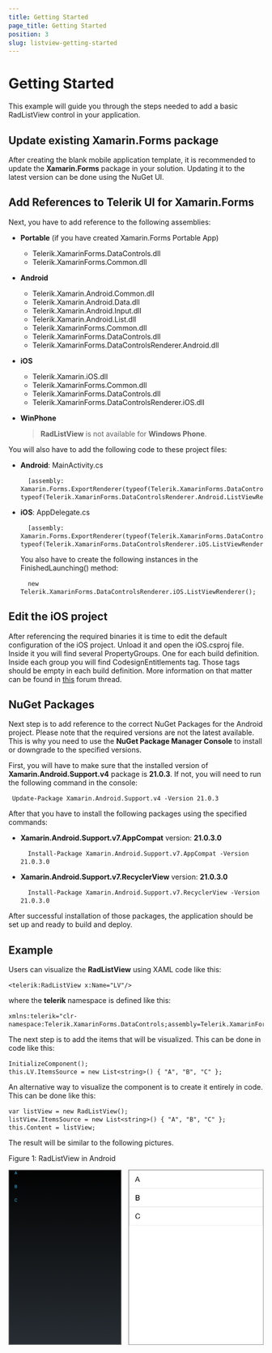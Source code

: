 ```yaml
---
title: Getting Started
page_title: Getting Started
position: 3
slug: listview-getting-started
---
```


# Getting Started #

This example will guide you through the steps needed to add a basic RadListView control in your application.

## Update existing Xamarin.Forms package
After creating the blank mobile application template, it is recommended to update the **Xamarin.Forms** package in your solution. Updating it to the latest version can be done using the NuGet UI.

## Add References to Telerik UI for Xamarin.Forms ##
Next, you have to add reference to the following assemblies:

* **Portable** (if you have created Xamarin.Forms Portable App)
	- Telerik.XamarinForms.DataControls.dll
	- Telerik.XamarinForms.Common.dll
* **Android**
	- Telerik.Xamarin.Android.Common.dll
	- Telerik.Xamarin.Android.Data.dll
	- Telerik.Xamarin.Android.Input.dll
	- Telerik.Xamarin.Android.List.dll
	- Telerik.XamarinForms.Common.dll
	- Telerik.XamarinForms.DataControls.dll
	- Telerik.XamarinForms.DataControlsRenderer.Android.dll
* **iOS**
	- Telerik.Xamarin.iOS.dll
	- Telerik.XamarinForms.Common.dll
	- Telerik.XamarinForms.DataControls.dll
	- Telerik.XamarinForms.DataControlsRenderer.iOS.dll
* **WinPhone**

	> **RadListView** is not available for **Windows Phone**.

You will also have to add the following code to these project files:

* **Android**: MainActivity.cs
  
		[assembly: Xamarin.Forms.ExportRenderer(typeof(Telerik.XamarinForms.DataControls.RadListView), typeof(Telerik.XamarinForms.DataControlsRenderer.Android.ListViewRenderer))]

* **iOS**: AppDelegate.cs

		[assembly: Xamarin.Forms.ExportRenderer(typeof(Telerik.XamarinForms.DataControls.RadListView), typeof(Telerik.XamarinForms.DataControlsRenderer.iOS.ListViewRenderer))]
	You also have to create the following instances in the FinishedLaunching() method:

		new Telerik.XamarinForms.DataControlsRenderer.iOS.ListViewRenderer();

## Edit the iOS project
After referencing the required binaries it is time to edit the default configuration of the iOS project. Unload it and open the iOS.csproj file. Inside it you will find several PropertyGroups. One for each build definition. Inside each group you will find CodesignEntitlements tag. Those tags should be empty in each build definition. More information on that matter can be found in [this]({http://forums.xamarin.com/discussion/39674/iphonesimulator-build-results-in-no-valid-ios-code-signing-keys-found-in-keychain}) forum thread.

## NuGet Packages
Next step is to add reference to the correct NuGet Packages for the Android project. Please note that the required versions are not the latest available. This is why you need to use the **NuGet Package Manager Console** to install or downgrade to the specified versions.

First, you will have to make sure that the installed version of **Xamarin.Android.Support.v4** package is **21.0.3**. If not, you will need to run the following command in the console:

	 Update-Package Xamarin.Android.Support.v4 -Version 21.0.3

After that you have to install the following packages using the specified commands:

* **Xamarin.Android.Support.v7.AppCompat** version: **21.0.3.0**

		Install-Package Xamarin.Android.Support.v7.AppCompat -Version 21.0.3.0
* **Xamarin.Android.Support.v7.RecyclerView** version: **21.0.3.0**

		Install-Package Xamarin.Android.Support.v7.RecyclerView -Version 21.0.3.0	
	
After successful installation of those packages, the application should be set up and ready to build and deploy.

## Example

Users can visualize the **RadListView** using XAML code like this:

	<telerik:RadListView x:Name="LV"/> 

where the **telerik** namespace is defined like this:

	xmlns:telerik="clr-namespace:Telerik.XamarinForms.DataControls;assembly=Telerik.XamarinForms.DataControls"
The next step is to add the items that will be visualized. This can be done in code like this:

	InitializeComponent();
	this.LV.ItemsSource = new List<string>() { "A", "B", "C" };
An alternative way to visualize the component is to create it entirely in code. This can be done like this:

	var listView = new RadListView();
	listView.ItemsSource = new List<string>() { "A", "B", "C" };
	this.Content = listView;
The result will be similar to the following pictures.

Figure 1: RadListView in Android

![RadListView](images/listview.png)